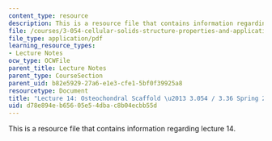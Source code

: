 ```yaml
---
content_type: resource
description: This is a resource file that contains information regarding lecture 14.
file: /courses/3-054-cellular-solids-structure-properties-and-applications-spring-2015/d78e894eb65605e54dbac8b04ecbb55d_MIT3_054S15_L14_osteocho.pdf
file_type: application/pdf
learning_resource_types:
- Lecture Notes
ocw_type: OCWFile
parent_title: Lecture Notes
parent_type: CourseSection
parent_uid: b82e5929-27a6-e1e3-cfe1-5bf0f39925a8
resourcetype: Document
title: "Lecture 14: Osteochondral Scaffold \u2013 3.054 / 3.36 Spring 2015"
uid: d78e894e-b656-05e5-4dba-c8b04ecbb55d
---
```

This is a resource file that contains information regarding lecture 14.

